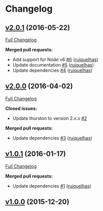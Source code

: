 # Changelog

## [v2.0.1](https://github.com/ruiquelhas/lafayette/tree/v2.0.1) (2016-05-22)
[Full Changelog](https://github.com/ruiquelhas/lafayette/compare/v2.0.0...v2.0.1)

**Merged pull requests:**

- Add support for Node v6 [\#6](https://github.com/ruiquelhas/lafayette/pull/6) ([ruiquelhas](https://github.com/ruiquelhas))
- Update documentation [\#5](https://github.com/ruiquelhas/lafayette/pull/5) ([ruiquelhas](https://github.com/ruiquelhas))
- Update dependencies [\#4](https://github.com/ruiquelhas/lafayette/pull/4) ([ruiquelhas](https://github.com/ruiquelhas))

## [v2.0.0](https://github.com/ruiquelhas/lafayette/tree/v2.0.0) (2016-04-02)
[Full Changelog](https://github.com/ruiquelhas/lafayette/compare/v1.0.1...v2.0.0)

**Closed issues:**

- Update thurston to version 2.x.x [\#2](https://github.com/ruiquelhas/lafayette/issues/2)

**Merged pull requests:**

- Update dependencies [\#3](https://github.com/ruiquelhas/lafayette/pull/3) ([ruiquelhas](https://github.com/ruiquelhas))

## [v1.0.1](https://github.com/ruiquelhas/lafayette/tree/v1.0.1) (2016-01-17)
[Full Changelog](https://github.com/ruiquelhas/lafayette/compare/v1.0.0...v1.0.1)

**Merged pull requests:**

- Update dependencies [\#1](https://github.com/ruiquelhas/lafayette/pull/1) ([ruiquelhas](https://github.com/ruiquelhas))

## [v1.0.0](https://github.com/ruiquelhas/lafayette/tree/v1.0.0) (2015-12-20)
